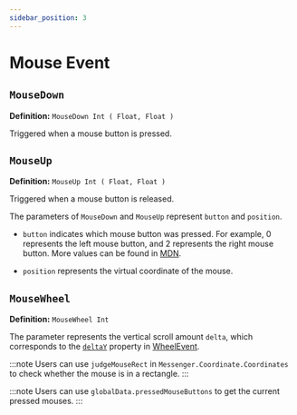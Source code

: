 ```yaml
---
sidebar_position: 3
---
```


# Mouse Event

## `MouseDown`

**Definition:** `MouseDown Int ( Float, Float )`

Triggered when a mouse button is pressed.

## `MouseUp`

**Definition:** `MouseUp Int ( Float, Float )`

Triggered when a mouse button is released.

The parameters of `MouseDown` and `MouseUp` represent `button` and `position`. 

- `button` indicates which mouse button was pressed. For example, 0 represents the left mouse button, and 2 represents the right mouse button. More values can be found in [MDN](https://developer.mozilla.org/en-US/docs/Web/API/MouseEvent/button).

- `position` represents the virtual coordinate of the mouse.

## `MouseWheel`

**Definition:** `MouseWheel Int`

The parameter represents the vertical scroll amount `delta`, which corresponds to the [`deltaY`](https://developer.mozilla.org/en-US/docs/Web/API/WheelEvent/deltaY) property in [WheelEvent](https://developer.mozilla.org/en-US/docs/Web/API/WheelEvent).

:::note
Users can use `judgeMouseRect` in `Messenger.Coordinate.Coordinates` to check whether the mouse is in a rectangle.
:::

:::note
Users can use `globalData.pressedMouseButtons` to get the current pressed mouses.
:::
